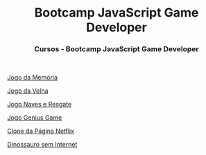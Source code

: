 <h1 align="center">Bootcamp JavaScript Game Developer</h1>

<h3 align="center"> Cursos - Bootcamp JavaScript Game Developer </h3><br>

[Jogo da Memória](https://github.com/Sandra-Silva-Santos/Cursos_Dio/tree/main/Jogo%20da%20Memoria)

[Jogo da Velha](https://github.com/Sandra-Silva-Santos/Cursos_Dio/tree/main/Jogo%20da%20Velha)

[Jogo Naves e Resgate](https://github.com/Sandra-Silva-Santos/Cursos_Dio/tree/main/Jogo%20Resgate)

[Jogo Genius Game](Fundamentos%20Aritméticos%20em%20JavaScript/Exibindo%20Numeros%20Pares.js)

[Clone da Página Netflix](https://github.com/Sandra-Silva-Santos/Cursos_Dio/tree/main/Gameflix)

[Dinossauro sem Internet](https://github.com/Sandra-Silva-Santos/Cursos_Dio/tree/main/Dinossauro%20sem%20Internet)
